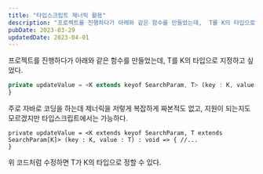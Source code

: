 ```yaml
---
title: "타입스크립트 제너릭 활용"
description: "프로젝트를 진행하다가 아래와 같은 함수를 만들었는데,  T를 K의 타입으로 지정하고 싶었다.  private updateValue =  (key : K, value : T) : void => { //... }   주로 자바로 코딩..."
pubDate: 2023-03-29
updatedDate: 2023-04-01
---
```


프로젝트를 진행하다가 아래와 같은 함수를 만들었는데, T를 K의 타입으로 지정하고 싶었다.
```javascript
private updateValue = <K extends keyof SearchParam, T> (key : K, value : T) : void => { //...
}

```

주로 자바로 코딩을 하는데 제너릭을 저렇게 복잡하게 짜본적도 없고, 지원이 되는지도 모르겠지만 타입스크립트에서는 가능하다.
```
private updateValue = <K extends keyof SearchParam, T extends SearchParam[K]> (key : K, value : T) : void => { //...
}

```

위 코드처럼 수정하면 T가 K의 타입으로 정할 수 있다.
